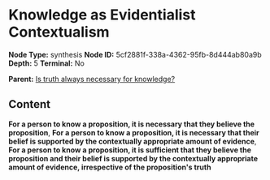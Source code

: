 # Knowledge as Evidentialist Contextualism

**Node Type:** synthesis
**Node ID:** 5cf2881f-338a-4362-95fb-8d444ab80a9b
**Depth:** 5
**Terminal:** No

**Parent:** [Is truth always necessary for knowledge?](is-truth-always-necessary-for-knowledge-antithesis-7320898f-cecd-44f2-acbf-4a55c472da11.md)

## Content

**For a person to know a proposition, it is necessary that they believe the proposition**, **For a person to know a proposition, it is necessary that their belief is supported by the contextually appropriate amount of evidence**, **For a person to know a proposition, it is sufficient that they believe the proposition and their belief is supported by the contextually appropriate amount of evidence, irrespective of the proposition's truth**
